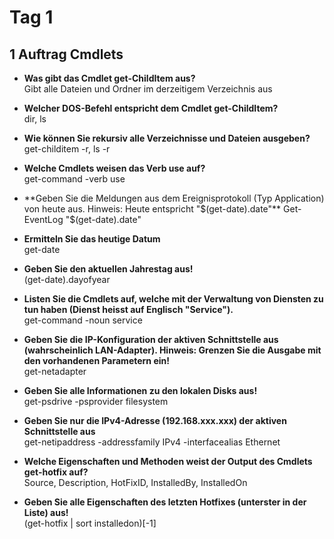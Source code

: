 # Tag 1

## 1 Auftrag Cmdlets

- **Was gibt das Cmdlet get-ChildItem aus?**  
Gibt alle Dateien und Ordner im derzeitigem Verzeichnis aus

- **Welcher DOS-Befehl entspricht dem Cmdlet get-ChildItem?**  
dir, ls

- **Wie können Sie rekursiv alle Verzeichnisse und Dateien ausgeben?**  
get-childitem -r, ls -r

- **Welche Cmdlets weisen das Verb use auf?**  
get-command -verb use

- **Geben Sie die Meldungen aus dem Ereignisprotokoll (Typ Application) von heute aus. Hinweis: Heute entspricht "$(get-date).date"**  
Get-EventLog "$(get-date).date"

- **Ermitteln Sie das heutige Datum**  
get-date

- **Geben Sie den aktuellen Jahrestag aus!**  
(get-date).dayofyear

- **Listen Sie die Cmdlets auf, welche mit der Verwaltung von Diensten zu tun haben (Dienst heisst auf Englisch "Service").**  
get-command -noun service

- **Geben Sie die IP-Konfiguration der aktiven Schnittstelle aus (wahrscheinlich LAN-Adapter). Hinweis: Grenzen Sie die Ausgabe mit den vorhandenen Parametern ein!**  
get-netadapter

- **Geben Sie alle Informationen zu den lokalen Disks aus!**  
get-psdrive -psprovider filesystem

- **Geben Sie nur die IPv4-Adresse (192.168.xxx.xxx) der aktiven Schnittstelle aus**  
get-netipaddress -addressfamily IPv4 -interfacealias Ethernet

- **Welche Eigenschaften und Methoden weist der Output des Cmdlets get-hotfix auf?**  
Source, Description, HotFixID, InstalledBy, InstalledOn

- **Geben Sie alle Eigenschaften des letzten Hotfixes (unterster in der Liste) aus!**  
(get-hotfix | sort installedon)[-1]